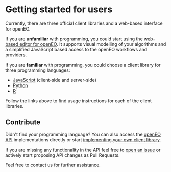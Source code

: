 # Getting started for users

Currently, there are three official client libraries and a web-based interface for openEO.

If you are **unfamiliar** with programming, you could start using the [web-based editor for openEO](https://open-eo.github.io/openeo-web-editor/demo/). It supports visual modelling of your algorithms and a simplified JavaScript based access to the openEO workflows and providers. 

If you are **familiar** with programming, you could choose a client library for three programming languages:

* [JavaScript](https://github.com/Open-EO/openeo-js-client) (client-side and server-side)
* [Python](https://github.com/Open-EO/openeo-python-client)
* [R](https://github.com/Open-EO/openeo-r-client)

Follow the links above to find usage instructions for each of the client libraries.

## Contribute

Didn't find your programming language? You can also access the [openEO API](apireference.md) implementations directly or start [implementing your own client library](gettingstarted-clients.md).

If you are missing any functionality in the API feel free to [open an issue](https://github.com/Open-EO/openeo-api/issues) or actively start proposing API changes as Pull Requests.

Feel free to contact us for further assistance.